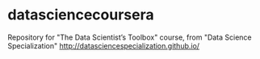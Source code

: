 # datasciencecoursera
Repository for "The Data Scientist’s Toolbox" course, from "Data Science Specialization" http://datasciencespecialization.github.io/
